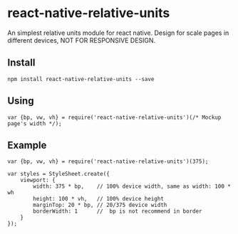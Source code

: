 # react-native-relative-units

An simplest relative units module for react native. Design for scale pages in different devices, NOT FOR RESPONSIVE DESIGN.

## Install

```
npm install react-native-relative-units --save
```

## Using

```
var {bp, vw, vh} = require('react-native-relative-units')(/* Mockup page's width */);
```

## Example

```
var {bp, vw, vh} = require('react-native-relative-units')(375);

var styles = StyleSheet.create({
    viewport: {
        width: 375 * bp,    // 100% device width, same as width: 100 * wh
        height: 100 * vh,   // 100% device height
        marginTop: 20 * bp, // 20/375 device width
        borderWidth: 1      //  bp is not recommend in border 
    }
});
```
